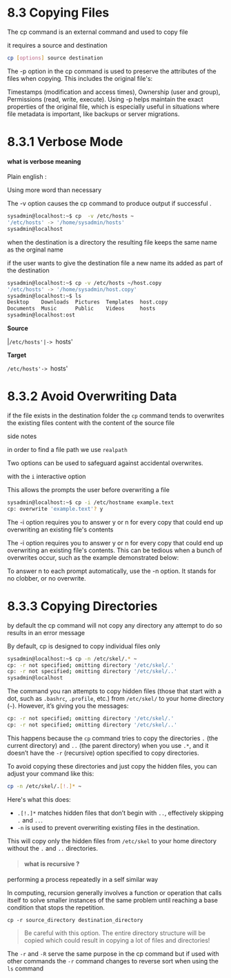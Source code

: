 # 8.3 Copying Files

The cp command is an external command and used to copy file 

it requires a source and destination 

```bash
cp [options] source destination
```

The -p option in the cp command is used to preserve the attributes of the files when copying. This includes the original file's:

Timestamps (modification and access times),
Ownership (user and group),
Permissions (read, write, execute).
Using -p helps maintain the exact properties of the original file, which is especially useful in situations where file metadata is important, like backups or server migrations.



# 8.3.1 Verbose Mode

#### what is verbose meaning 

Plain english : 

Using more word than necessary 

The -v option causes the cp command to produce output if successful . 


 ```bash
sysadmin@localhost:~$ cp  -v /etc/hosts ~                                       
'/etc/hosts' -> '/home/sysadmin/hosts'                                          
sysadmin@localhost
 ```

 when the destination is a directory the resulting file keeps the same name as the orginal name  

 if the user wants to give the destination file a new name its added as part of the destination 

 ```bash
sysadmin@localhost:~$ cp -v /etc/hosts ~/host.copy                              
'/etc/hosts' -> '/home/sysadmin/host.copy'                                      
sysadmin@localhost:~$ ls                                                        
Desktop    Downloads  Pictures  Templates  host.copy                            
Documents  Music      Public    Videos     hosts                                
sysadmin@localhost:ost

 ```
 **Source**

|`/etc/hosts'|-> `hosts'

**Target**

`/etc/hosts'-> `hosts'

 # 8.3.2 Avoid Overwriting Data

 if the file exists in the destination folder the `cp` command tends to overwrites the existing files content with the content of the source file 

side notes 

in order to find a file path we use `realpath`

Two options can be used to safeguard against accidental overwrites. 

with the `i` interactive option 

This allows the prompts the user before overwriting a file 

```bash
sysadmin@localhost:~$ cp -i /etc/hostname example.text                          
cp: overwrite 'example.text'? y                                                 
```

The -i option requires you to answer y or n for every copy that could end up overwriting an existing file's contents

The -i option requires you to answer y or n for every copy that could end up overwriting an existing file's contents. This can be tedious when a bunch of overwrites occur, such as the example demonstrated below:

To answer n to each prompt automatically, use the -n option. It stands for no clobber, or no overwrite.

# 8.3.3 Copying Directories

by default the cp command will not copy any directory any attempt to do so results in an error message

By default, cp is designed to copy individual files only

```bash
sysadmin@localhost:~$ cp -n /etc/skel/.* ~                                      
cp: -r not specified; omitting directory '/etc/skel/.'                          
cp: -r not specified; omitting directory '/etc/skel/..'                         
sysadmin@localhost
```

The command you ran attempts to copy hidden files (those that start with a dot, such as `.bashrc`, `.profile`, etc.) from `/etc/skel/` to your home directory (`~`). However, it’s giving you the messages:

```bash
cp: -r not specified; omitting directory '/etc/skel/.'
cp: -r not specified; omitting directory '/etc/skel/..'
```

This happens because the `cp` command tries to copy the directories `.` (the current directory) and `..` (the parent directory) when you use `.*`, and it doesn’t have the `-r` (recursive) option specified to copy directories.

To avoid copying these directories and just copy the hidden files, you can adjust your command like this:

```bash
cp -n /etc/skel/.[!.]* ~
```

Here's what this does:

- `.[!.]*` matches hidden files that don’t begin with `..`, effectively skipping `.` and `..`.
- `-n` is used to prevent overwriting existing files in the destination.

This will copy only the hidden files from `/etc/skel` to your home directory without the `.` and `..` directories.

> ####  what is recursive ?

performing a process repeatedly in a self similar way

In computing, recursion generally involves a function or operation that calls itself to solve smaller instances of the same problem until reaching a base condition that stops the repetition.

```
cp -r source_directory destination_directory
```
> Be careful with this option. The entire directory structure will be copied which could result in copying a lot of files and directories!

The `-r` and `-R` serve the same purpose in the cp command but if used with other commands the `-r` command changes to reverse sort  when using the `ls` command 